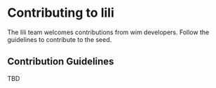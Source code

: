 

# Contributing to lili

The lili team welcomes contributions from wim developers. Follow the guidelines to contribute to the seed.

## Contribution Guidelines

TBD